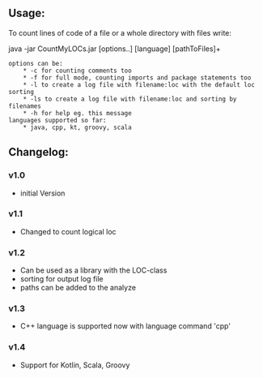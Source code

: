 ## Usage:

To count lines of code of a file or a whole directory with files write:

java -jar CountMyLOCs.jar [options..] [language] [pathToFiles]+

	options can be: 
		* -c for counting comments too
		* -f for full mode, counting imports and package statements too
		* -l to create a log file with filename:loc with the default loc sorting
		* -ls to create a log file with filename:loc and sorting by filenames 
		* -h for help eg. this message
	languages supported so far: 
		* java, cpp, kt, groovy, scala

## Changelog:

### v1.0 
- initial Version 

### v1.1 
- Changed to count logical loc

### v1.2 
- Can be used as a library with the LOC-class
- sorting for output log file
- paths can be added to the analyze

### v1.3
- C++ language is supported now with language command 'cpp'

### v1.4
- Support for Kotlin, Scala, Groovy
